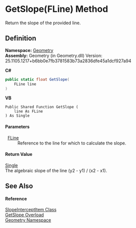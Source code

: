 # GetSlope(FLine) Method


Return the slope of the provided line.



## Definition
**Namespace:** <a href="eb409b48-e279-bdb4-daf3-3196b72d55a2.md">Geometry</a>  
**Assembly:** Geometry (in Geometry.dll) Version: 25.1105.1217+b6bb0e7fb3781583b73a2836dfe45a1dcf927a94

**C#**
``` C#
public static float GetSlope(
	FLine line
)
```
**VB**
``` VB
Public Shared Function GetSlope ( 
	line As FLine
) As Single
```



#### Parameters
<dl><dt>  <a href="99e8edd0-3bcb-d1f2-0683-cf53bac524c7.md">FLine</a></dt><dd>Reference to the line for which to calculate the slope.</dd></dl>

#### Return Value
<a href="https://learn.microsoft.com/dotnet/api/system.single" target="_blank" rel="noopener noreferrer">Single</a>  
The algebraic slope of the line (y2 - y1) / (x2 - x1).

## See Also


#### Reference
<a href="fc9e4d24-8cf6-ad7a-adef-13dc5a0936f6.md">SlopeInterceptItem Class</a>  
<a href="01ba5b74-55a4-cbbf-78d5-93380d114427.md">GetSlope Overload</a>  
<a href="eb409b48-e279-bdb4-daf3-3196b72d55a2.md">Geometry Namespace</a>  

